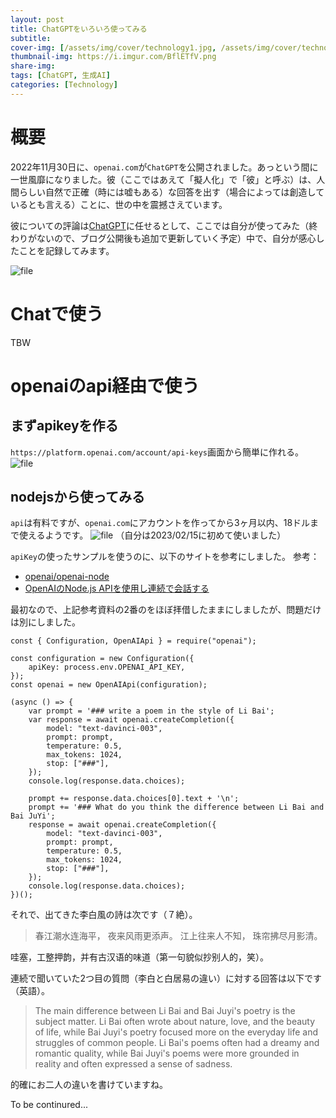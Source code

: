 ```yaml
---
layout: post
title: ChatGPTをいろいろ使ってみる
subtitle: 
cover-img: [/assets/img/cover/technology1.jpg, /assets/img/cover/technology2.jpg, /assets/img/cover/technology3.jpg]
thumbnail-img: https://i.imgur.com/BflETfV.png
share-img:
tags: [ChatGPT, 生成AI]
categories: [Technology]
---
```


# 概要
2022年11月30日に、`openai.com`が`ChatGPT`を公開されました。あっという間に一世風靡になりました。彼（ここではあえて「擬人化」で「彼」と呼ぶ）は、人間らしい自然で正確（時には嘘もある）な回答を出す（場合によっては創造しているとも言える）ことに、世の中を震撼さえています。

彼についての評論は[ChatGPT](https://en.wikipedia.org/wiki/ChatGPT)に任せるとして、ここでは自分が使ってみた（終わりがないので、ブログ公開後も追加で更新していく予定）中で、自分が感心したことを記録してみます。

![file](https://i.imgur.com/BflETfV.png)

# Chatで使う
TBW

# openaiのapi経由で使う
## まずapikeyを作る
`https://platform.openai.com/account/api-keys`画面から簡単に作れる。
![file](https://i.imgur.com/PfeID9B.png)

## nodejsから使ってみる
`api`は有料ですが、`openai.com`にアカウントを作ってから3ヶ月以内、18ドルまで使えるようです。
![file](https://i.imgur.com/d0CULRb.png)
（自分は2023/02/15に初めて使いました）

`apiKey`の使ったサンプルを使うのに、以下のサイトを参考にしました。
参考：
* [openai/openai-node](https://github.com/openai/openai-node)
* [OpenAIのNode.js APIを使用し連続で会話する](https://www.servernote.net/article.cgi?id=try-chat-use-openai-nodejs-api)

最初なので、上記参考資料の2番のをほぼ拝借したままにしましたが、問題だけは別にしました。

```node
const { Configuration, OpenAIApi } = require("openai");

const configuration = new Configuration({
	apiKey: process.env.OPENAI_API_KEY,
});
const openai = new OpenAIApi(configuration);

(async () => {
	var prompt = '### write a poem in the style of Li Bai';
	var response = await openai.createCompletion({
		model: "text-davinci-003",
		prompt: prompt,
		temperature: 0.5,
		max_tokens: 1024,
		stop: ["###"],
	});
	console.log(response.data.choices);
 
	prompt += response.data.choices[0].text + '\n';
	prompt += '### What do you think the difference between Li Bai and Bai JuYi';
	response = await openai.createCompletion({
		model: "text-davinci-003",
		prompt: prompt,
		temperature: 0.5,
		max_tokens: 1024,
		stop: ["###"],
	});
	console.log(response.data.choices);
})();
```
それで、出てきた李白風の詩は次です（７絶）。
>春江潮水连海平，
夜来风雨更添声。
江上往来人不知，
珠帘拂尽月影清。

哇塞，工整押韵，并有古汉语的味道（第一句貌似抄别人的，笑）。

連続で聞いていた2つ目の質問（李白と白居易の違い）に対する回答は以下です（英語）。
>The main difference between Li Bai and Bai Juyi's poetry is the subject matter. Li Bai often wrote about nature, love, and the beauty of life, while Bai Juyi's poetry focused more on the everyday life and struggles of common people. Li Bai's poems often had a dreamy and romantic quality, while Bai Juyi's poems were more grounded in reality and often expressed a sense of sadness.

的確にお二人の違いを書けていますね。

To be continured...

